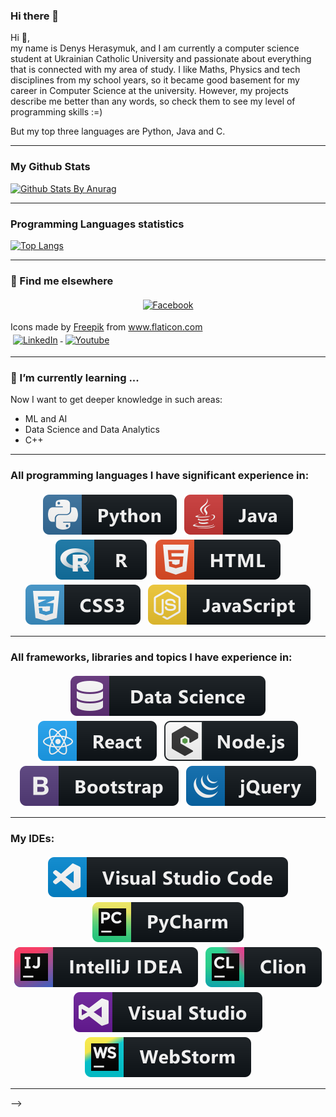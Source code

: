 ### Hi there 👋
Hi 👋,<br/>
my name is Denys Herasymuk, and I am currently a computer science student at Ukrainian Catholic University and 
passionate about everything that is connected with my area of study. I like Maths, Physics and tech disciplines from my
school years, so it became good basement for my career in Computer Science at the university. However, my projects describe me
better than any words, so check them  to see my level of programming skills :=) 

But my top three languages are Python, Java and C.

---

### My Github Stats
[![Github Stats By Anurag](https://github-readme-stats.vercel.app/api?username=denysgerasymuk799&show_icons=true&title_color=fff&icon_color=79ff97&text_color=9f9f9f&bg_color=151515)](https://github.com/anuraghazra/github-readme-stats)

---
### Programming Languages statistics
[![Top Langs](https://github-readme-stats.vercel.app/api/top-langs/?username=denysgerasymuk799)](https://github.com/anuraghazra/github-readme-stats)

---

### 📢 Find me elsewhere
<p align="center">
  <a href="https://www.facebook.com/profile.php?id=100017156055851">
    <img src="https://raw.githubusercontent.com/simple-icons/simple-icons/develop/icons/facebook.svg" alt="Facebook" style="vertical-align:top; width: 10%; height: 10%; margin:4px">
  </a>
  
  <div>Icons made by <a href="https://www.flaticon.com/authors/freepik" title="Freepik">Freepik</a> from <a href="https://www.flaticon.com/" title="Flaticon">www.flaticon.com</a></div>

  
  <a href="https://www.linkedin.com/in/denys-herasymuk-a26427159/">
    <img src="https://raw.githubusercontent.com/MikeCodesDotNET/MikeCodesDotNET/a8abbf37441f3253f74ea255a47f289208d7568c/Resources/linkedIn.svg" alt="LinkedIn" style="vertical-align:top; margin:4px">
  </a>

  <a href="https://www.youtube.com/channel/UCOiNUyCnjemYN0UfB1igq1Q/videos">
    <img src="https://raw.githubusercontent.com/MikeCodesDotNET/MikeCodesDotNET/a8abbf37441f3253f74ea255a47f289208d7568c/Resources/youTube.svg" alt="Youtube" style="vertical-align:top; margin:4px">
  </a>
</p>


---

###  🌱 I’m currently learning ...
Now I want to get deeper knowledge in such areas:
* ML and AI
* Data Science and Data Analytics
* C++

---

###  All programming languages I have significant experience in:

<p align="center">

<img src="https://raw.githubusercontent.com/8bithemant/8bithemant/master/svg/dev/languages/python.svg" alt="python" style="vertical-align:top; margin:4px">
<img src="https://github.com/MikeCodesDotNET/ColoredBadges/blob/master/svg/dev/languages/java.svg" alt="java"
 style="vertical-align:top; margin:4px">
<img src="https://github.com/MikeCodesDotNET/ColoredBadges/blob/master/svg/dev/languages/r.svg" alt="r"
  style="vertical-align:top; margin:4px">
<img src="https://raw.githubusercontent.com/8bithemant/8bithemant/master/svg/dev/languages/html.svg" alt="html" style="vertical-align:top; margin:4px">
<img src="https://github.com/MikeCodesDotNET/ColoredBadges/blob/master/svg/dev/languages/css3.svg" alt="css"
style="vertical-align:top; margin:4px">
<img src="https://raw.githubusercontent.com/8bithemant/8bithemant/master/svg/dev/languages/js.svg" alt="js" 
style="vertical-align:top; margin:4px">

</p>

--- 

###  All frameworks, libraries and topics I have experience in:
<p align="center">

<img src="https://raw.githubusercontent.com/8bithemant/8bithemant/master/svg/dev/misc/datascience.svg" alt="datascience" style="vertical-align:top; margin:4px">
<img src="https://raw.githubusercontent.com/8bithemant/8bithemant/master/svg/dev/frameworks/react.svg" alt="react" style="vertical-align:top; margin:4px">
<img src="https://github.com/MikeCodesDotNET/ColoredBadges/blob/master/svg/dev/frameworks/nodejs_larger.svg" alt="node.js" style="vertical-align:top; margin:4px">
<img src="https://github.com/MikeCodesDotNET/ColoredBadges/blob/master/svg/dev/frameworks/bootstrap.svg" alt="bootstrap" style="vertical-align:top; margin:4px">
<img src="https://github.com/MikeCodesDotNET/ColoredBadges/blob/master/svg/dev/frameworks/jquery.svg" alt="jquery" style="vertical-align:top; margin:4px">

</p>

---


###  My IDEs:
<p align="center">

<img src="https://raw.githubusercontent.com/8bithemant/8bithemant/master/svg/dev/tools/visualstudio_code.svg" alt="vscode" style="vertical-align:top; margin:4px">
<img src="https://github.com/MikeCodesDotNET/ColoredBadges/blob/master/svg/dev/tools/jetbrains_pycharm.svg" alt="pycharm" style="vertical-align:top; margin:4px">
<img src="https://github.com/MikeCodesDotNET/ColoredBadges/blob/master/svg/dev/tools/jetbrains_intellij.svg" alt="intellij" style="vertical-align:top; margin:4px">
<img src="https://github.com/MikeCodesDotNET/ColoredBadges/blob/master/svg/dev/tools/jetbrains_clion.svg" alt="clion" style="vertical-align:top; margin:4px">
<img src="https://github.com/MikeCodesDotNET/ColoredBadges/blob/master/svg/dev/tools/visualstudio.svg" alt="vs" style="vertical-align:top; margin:4px">
<img src="https://github.com/MikeCodesDotNET/ColoredBadges/blob/master/svg/dev/tools/jetbrains_webstorm.svg" alt="webstorm" style="vertical-align:top; margin:4px">

</p>

---

-->
